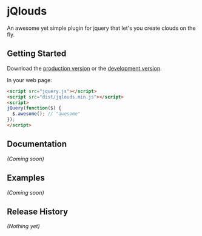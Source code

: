 # jQlouds

An awesome yet simple plugin for jquery that let's you create clouds on the fly.

## Getting Started

Download the [production version][min] or the [development version][max].

[min]: https://raw.github.com/enricodeleo/jquery-jqlouds/master/dist/jquery.jqlouds.min.js
[max]: https://raw.github.com/enricodeleo/jquery-jqlouds/master/dist/jquery.jqlouds.js

In your web page:

```html
<script src="jquery.js"></script>
<script src="dist/jqlouds.min.js"></script>
<script>
jQuery(function($) {
  $.awesome(); // "awesome"
});
</script>
```

## Documentation
_(Coming soon)_

## Examples
_(Coming soon)_

## Release History
_(Nothing yet)_
